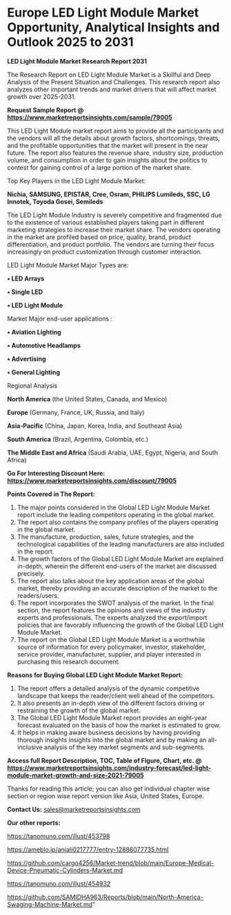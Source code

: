 # Europe LED Light Module Market Opportunity, Analytical Insights and Outlook 2025 to 2031

<strong>LED Light Module Market Research Report 2031</strong>

The Research Report on LED Light Module Market is a Skillful and Deep Analysis of the Present Situation and Challenges. This research report also analyzes other important trends and market drivers that will affect market growth over 2025-2031.

<strong>Request Sample Report @ <a href=https://www.marketreportsinsights.com/sample/79005>https://www.marketreportsinsights.com/sample/79005</a></strong>

This LED Light Module market report aims to provide all the participants and the vendors will all the details about growth factors, shortcomings, threats, and the profitable opportunities that the market will present in the near future. The report also features the revenue share, industry size, production volume, and consumption in order to gain insights about the politics to contest for gaining control of a large portion of the market share.

Top Key Players in the LED Light Module Market:

<strong>Nichia, SAMSUNG, EPISTAR, Cree, Osram, PHILIPS Lumileds, SSC, LG Innotek, Toyoda Gosei, Semileds</strong>

The LED Light Module Industry is severely competitive and fragmented due to the existence of various established players taking part in different marketing strategies to increase their market share. The vendors operating in the market are profiled based on price, quality, brand, product differentiation, and product portfolio. The vendors are turning their focus increasingly on product customization through customer interaction.

LED Light Module Market Major Types are:

<strong>• LED Arrays

• Single LED

• LED Light Module</strong>

Market Major end-user applications :

<strong>• Aviation Lighting

• Automotive Headlamps

• Advertising

• General Lighting</strong>

Regional Analysis

</u><strong><b>North America</b></strong> (the United States, Canada, and Mexico)

<strong><b>Europe </b></strong>(Germany, France, UK, Russia, and Italy)

<strong><b>Asia-Pacific</b></strong> (China, Japan, Korea, India, and Southeast Asia)

<strong><b>South America</b></strong> (Brazil, Argentina, Colombia, etc.)

<strong><b>The Middle East and Africa</b></strong> (Saudi Arabia, UAE, Egypt, Nigeria, and South Africa)

<strong>Go For Interesting Discount Here: <a href=https://www.marketreportsinsights.com/discount/79005>https://www.marketreportsinsights.com/discount/79005</a></strong>

<strong>Points Covered in The Report:</strong>
<ol>
  <li>The major points considered in the Global LED Light Module Market report include the leading competitors operating in the global market.</li>
  <li>The report also contains the company profiles of the players operating in the global market.</li>
  <li>The manufacture, production, sales, future strategies, and the technological capabilities of the leading manufacturers are also included in the report.</li>
  <li>The growth factors of the Global LED Light Module Market are explained in-depth, wherein the different end-users of the market are discussed precisely.</li>
  <li>The report also talks about the key application areas of the global market, thereby providing an accurate description of the market to the readers/users.</li>
  <li>The report incorporates the SWOT analysis of the market. In the final section, the report features the opinions and views of the industry experts and professionals. The experts analyzed the export/import policies that are favorably influencing the growth of the Global LED Light Module Market.</li>
  <li>The report on the Global LED Light Module Market is a worthwhile source of information for every policymaker, investor, stakeholder, service provider, manufacturer, supplier, and player interested in purchasing this research document.</li>
</ol>
<strong>Reasons for Buying Global LED Light Module Market Report:</strong>

<ol>
  <li>The report offers a detailed analysis of the dynamic competitive landscape that keeps the reader/client well ahead of the competitors.</li>
  <li>It also presents an in-depth view of the different factors driving or restraining the growth of the global market.</li>
  <li>The Global LED Light Module Market report provides an eight-year forecast evaluated on the basis of how the market is estimated to grow.</li>
  <li>It helps in making aware business decisions by having providing thorough insights insights into the global market and by making an all-inclusive analysis of the key market segments and sub-segments.</li>
</ol>
<strong>Access full Report Description, TOC, Table of Figure, Chart, etc. @ <a href=https://www.marketreportsinsights.com/industry-forecast/led-light-module-market-growth-and-size-2021-79005>https://www.marketreportsinsights.com/industry-forecast/led-light-module-market-growth-and-size-2021-79005</a></strong>


Thanks for reading this article; you can also get individual chapter wise section or region wise report version like Asia, United States, Europe.

<strong>Contact Us:</strong>
sales@marketreportsinsights.com

<strong>Our other reports:</strong>

<a href=https://tanomuno.com/illust/453798>https://tanomuno.com/illust/453798</a>

<a href=https://ameblo.jp/anjali0217777/entry-12886077735.html>https://ameblo.jp/anjali0217777/entry-12886077735.html</a>

<a href=https://github.com/cargo4256/Market-trend/blob/main/Europe-Medical-Device-Pneumatic-Cylinders-Market.md>https://github.com/cargo4256/Market-trend/blob/main/Europe-Medical-Device-Pneumatic-Cylinders-Market.md</a>

<a href=https://tanomuno.com/illust/454932>https://tanomuno.com/illust/454932</a>

<a href=https://github.com/SAMIDHA963/Reports/blob/main/North-America-Swaging-Machine-Market.md>https://github.com/SAMIDHA963/Reports/blob/main/North-America-Swaging-Machine-Market.md</a>"

